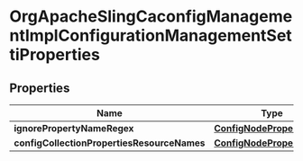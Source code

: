 

# OrgApacheSlingCaconfigManagementImplConfigurationManagementSettiProperties

## Properties

Name | Type | Description | Notes
------------ | ------------- | ------------- | -------------
**ignorePropertyNameRegex** | [**ConfigNodePropertyArray**](ConfigNodePropertyArray.md) |  |  [optional]
**configCollectionPropertiesResourceNames** | [**ConfigNodePropertyArray**](ConfigNodePropertyArray.md) |  |  [optional]



